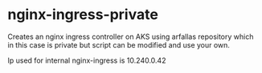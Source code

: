 # nginx-ingress-private

Creates an nginx ingress controller on AKS using arfallas repository which in this case is private but script can be modified and use your own.

Ip used for internal nginx-ingress is 10.240.0.42


